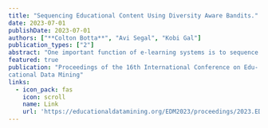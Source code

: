 ```yaml
---
title: "Sequencing Educational Content Using Diversity Aware Bandits."
date: 2023-07-01
publishDate: 2023-07-01
authors: ["**Colton Botta**", "Avi Segal", "Kobi Gal"]
publication_types: ["2"]
abstract: "One important function of e-learning systems is to sequence learning material for students. E-learning systems use data, such as demographics, past performance, preferences, skillset, etc. to construct an accurate model of each student so that the sequencing of educational content can be personalized. Some of these student features are “shallow” traits which seldom change (eg age, race, gender) while others are “deep” traits that are more volatile (eg performance, goals, interests). In this work, we explore how reasoning about this diversity of student features can enhance the sequencing of educational content in an e-learning environment. By modeling the sequencing process as a Reinforcement Learning (RL) problem, we introduce Diversity Aware Bandit for Sequencing Educational Content (DABSEC), a novel contextual multi-armed bandit algorithm that leverages the dynamics within user features to cluster similar users together when making sequencing recommendations."
featured: true
publication: "Proceedings of the 16th International Conference on Edu-
cational Data Mining"
links:
  - icon_pack: fas
    icon: scroll
    name: Link
    url: 'https://educationaldatamining.org/EDM2023/proceedings/2023.EDM-posters.57/2023.EDM-posters.57.pdf'
---
```

